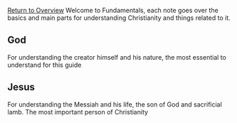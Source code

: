 [Return to Overview](../README.md)
Welcome to Fundamentals, each note goes over the basics and main parts for understanding Christianity and things related to it. 

## God
For understanding the creator himself and his nature, the most essential to understand for this guide 

## Jesus
For understanding the Messiah and his life, the son of God and sacrificial lamb. The most important person of Christianity 
